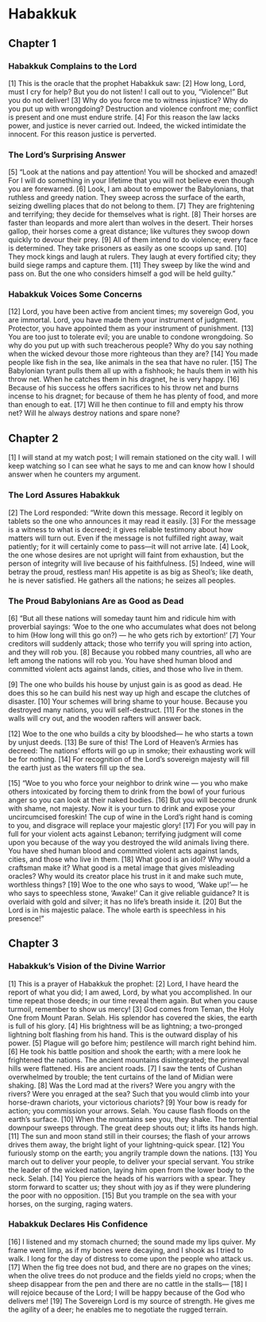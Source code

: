 # Habakkuk

## Chapter 1


### Habakkuk Complains to the Lord

[1] This is the oracle that the prophet Habakkuk saw:
[2] How long, Lord, must I cry for help?
But you do not listen!
I call out to you, “Violence!”
But you do not deliver!
[3] Why do you force me to witness injustice?
Why do you put up with wrongdoing?
Destruction and violence confront me;
conflict is present and one must endure strife.
[4] For this reason the law lacks power,
and justice is never carried out.
Indeed, the wicked intimidate the innocent.
For this reason justice is perverted.

### The Lord’s Surprising Answer

[5] “Look at the nations and pay attention!
You will be shocked and amazed!
For I will do something in your lifetime
that you will not believe even though you are forewarned.
[6] Look, I am about to empower the Babylonians,
that ruthless and greedy nation.
They sweep across the surface of the earth,
seizing dwelling places that do not belong to them.
[7] They are frightening and terrifying;
they decide for themselves what is right.
[8] Their horses are faster than leopards
and more alert than wolves in the desert.
Their horses gallop,
their horses come a great distance;
like vultures they swoop down quickly to devour their prey.
[9] All of them intend to do violence;
every face is determined.
They take prisoners as easily as one scoops up sand.
[10] They mock kings
and laugh at rulers.
They laugh at every fortified city;
they build siege ramps and capture them.
[11] They sweep by like the wind and pass on.
But the one who considers himself a god will be held guilty.”

### Habakkuk Voices Some Concerns

[12] Lord, you have been active from ancient times;
my sovereign God, you are immortal.
Lord, you have made them your instrument of judgment.
Protector, you have appointed them as your instrument of punishment.
[13] You are too just to tolerate evil;
you are unable to condone wrongdoing.
So why do you put up with such treacherous people?
Why do you say nothing when the wicked devour those more righteous than they are?
[14] You made people like fish in the sea,
like animals in the sea that have no ruler.
[15] The Babylonian tyrant pulls them all up with a fishhook;
he hauls them in with his throw net.
When he catches them in his dragnet,
he is very happy.
[16] Because of his success he offers sacrifices to his throw net
and burns incense to his dragnet;
for because of them he has plenty of food,
and more than enough to eat.
[17] Will he then continue to fill and empty his throw net?
Will he always destroy nations and spare none?

## Chapter 2


[1] I will stand at my watch post;
I will remain stationed on the city wall.
I will keep watching so I can see what he says to me
and can know how I should answer
when he counters my argument.

### The Lord Assures Habakkuk

[2] The Lord responded:
“Write down this message.
Record it legibly on tablets
so the one who announces it may read it easily.
[3] For the message is a witness to what is decreed;
it gives reliable testimony about how matters will turn out.
Even if the message is not fulfilled right away, wait patiently;
for it will certainly come to pass—it will not arrive late.
[4] Look, the one whose desires are not upright will faint from exhaustion,
but the person of integrity will live because of his faithfulness.
[5] Indeed, wine will betray the proud, restless man!
His appetite is as big as Sheol’s;
like death, he is never satisfied.
He gathers all the nations;
he seizes all peoples.

### The Proud Babylonians Are as Good as Dead

[6] “But all these nations will someday taunt him
and ridicule him with proverbial sayings:
‘Woe to the one who accumulates what does not belong to him
(How long will this go on?) —
he who gets rich by extortion!’
[7] Your creditors will suddenly attack;
those who terrify you will spring into action,
and they will rob you.
[8] Because you robbed many countries,
all who are left among the nations will rob you.
You have shed human blood
and committed violent acts against lands, cities, and those who live in them.

[9] The one who builds his house by unjust gain is as good as dead.
He does this so he can build his nest way up high
and escape the clutches of disaster.
[10] Your schemes will bring shame to your house.
Because you destroyed many nations, you will self-destruct.
[11] For the stones in the walls will cry out,
and the wooden rafters will answer back.

[12] Woe to the one who builds a city by bloodshed—
he who starts a town by unjust deeds.
[13] Be sure of this! The Lord of Heaven’s Armies has decreed:
The nations’ efforts will go up in smoke;
their exhausting work will be for nothing.
[14] For recognition of the Lord’s sovereign majesty will fill the earth
just as the waters fill up the sea.

[15] “Woe to you who force your neighbor to drink wine —
you who make others intoxicated
by forcing them to drink from the bowl of your furious anger
so you can look at their naked bodies.
[16] But you will become drunk with shame, not majesty.
Now it is your turn to drink and expose your uncircumcised foreskin!
The cup of wine in the Lord’s right hand is coming to you,
and disgrace will replace your majestic glory!
[17] For you will pay in full for your violent acts against Lebanon;
terrifying judgment will come upon you
because of the way you destroyed the wild animals living there.
You have shed human blood
and committed violent acts against lands, cities, and those who live in them.
[18] What good is an idol? Why would a craftsman make it?
What good is a metal image that gives misleading oracles?
Why would its creator place his trust in it
and make such mute, worthless things?
[19] Woe to the one who says to wood, ‘Wake up!’—
he who says to speechless stone, ‘Awake!’
Can it give reliable guidance?
It is overlaid with gold and silver;
it has no life’s breath inside it.
[20] But the Lord is in his majestic palace.
The whole earth is speechless in his presence!”

## Chapter 3


### Habakkuk’s Vision of the Divine Warrior

[1] This is a prayer of Habakkuk the prophet:
[2] Lord, I have heard the report of what you did;
I am awed, Lord, by what you accomplished.
In our time repeat those deeds;
in our time reveal them again.
But when you cause turmoil, remember to show us mercy!
[3] God comes from Teman,
the Holy One from Mount Paran. Selah.
His splendor has covered the skies,
the earth is full of his glory.
[4] His brightness will be as lightning;
a two-pronged lightning bolt flashing from his hand.
This is the outward display of his power.
[5] Plague will go before him;
pestilence will march right behind him.
[6] He took his battle position and shook the earth;
with a mere look he frightened the nations.
The ancient mountains disintegrated;
the primeval hills were flattened.
His are ancient roads.
[7] I saw the tents of Cushan overwhelmed by trouble;
the tent curtains of the land of Midian were shaking.
[8] Was the Lord mad at the rivers?
Were you angry with the rivers?
Were you enraged at the sea?
Such that you would climb into your horse-drawn chariots,
your victorious chariots?
[9] Your bow is ready for action;
you commission your arrows. Selah.
You cause flash floods on the earth’s surface.
[10] When the mountains see you, they shake.
The torrential downpour sweeps through.
The great deep shouts out;
it lifts its hands high.
[11] The sun and moon stand still in their courses;
the flash of your arrows drives them away,
the bright light of your lightning-quick spear.
[12] You furiously stomp on the earth;
you angrily trample down the nations.
[13] You march out to deliver your people,
to deliver your special servant.
You strike the leader of the wicked nation,
laying him open from the lower body to the neck. Selah.
[14] You pierce the heads of his warriors with a spear.
They storm forward to scatter us;
they shout with joy as if they were plundering the poor with no opposition.
[15] But you trample on the sea with your horses,
on the surging, raging waters.

### Habakkuk Declares His Confidence

[16] I listened and my stomach churned;
the sound made my lips quiver.
My frame went limp, as if my bones were decaying,
and I shook as I tried to walk.
I long for the day of distress
to come upon the people who attack us.
[17] When the fig tree does not bud,
and there are no grapes on the vines;
when the olive trees do not produce
and the fields yield no crops;
when the sheep disappear from the pen
and there are no cattle in the stalls—
[18] I will rejoice because of the Lord;
I will be happy because of the God who delivers me!
[19] The Sovereign Lord is my source of strength.
He gives me the agility of a deer;
he enables me to negotiate the rugged terrain.
